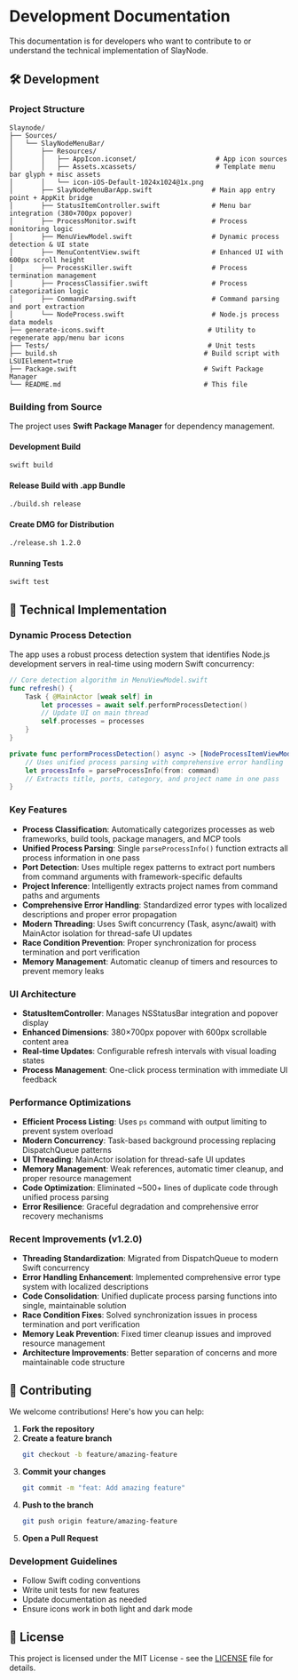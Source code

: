 # Development Documentation

This documentation is for developers who want to contribute to or understand the technical implementation of SlayNode.

## 🛠️ Development

### Project Structure

```
Slaynode/
├── Sources/
│   └── SlayNodeMenuBar/
│       ├── Resources/
│       │   ├── AppIcon.iconset/                    # App icon sources
│       │   ├── Assets.xcassets/                    # Template menu bar glyph + misc assets
│       │   └── icon-iOS-Default-1024x1024@1x.png
│       ├── SlayNodeMenuBarApp.swift               # Main app entry point + AppKit bridge
│       ├── StatusItemController.swift             # Menu bar integration (380×700px popover)
│       ├── ProcessMonitor.swift                   # Process monitoring logic
│       ├── MenuViewModel.swift                    # Dynamic process detection & UI state
│       ├── MenuContentView.swift                  # Enhanced UI with 600px scroll height
│       ├── ProcessKiller.swift                    # Process termination management
│       ├── ProcessClassifier.swift                # Process categorization logic
│       ├── CommandParsing.swift                   # Command parsing and port extraction
│       └── NodeProcess.swift                      # Node.js process data models
├── generate-icons.swift                          # Utility to regenerate app/menu bar icons
├── Tests/                                        # Unit tests
├── build.sh                                     # Build script with LSUIElement=true
├── Package.swift                                # Swift Package Manager
└── README.md                                    # This file
```

### Building from Source

The project uses **Swift Package Manager** for dependency management.

#### Development Build
```bash
swift build
```

#### Release Build with .app Bundle
```bash
./build.sh release
```

#### Create DMG for Distribution
```bash
./release.sh 1.2.0
```

#### Running Tests
```bash
swift test
```

## 🔧 Technical Implementation

### Dynamic Process Detection

The app uses a robust process detection system that identifies Node.js development servers in real-time using modern Swift concurrency:

```swift
// Core detection algorithm in MenuViewModel.swift
func refresh() {
    Task { @MainActor [weak self] in
        let processes = await self.performProcessDetection()
        // Update UI on main thread
        self.processes = processes
    }
}

private func performProcessDetection() async -> [NodeProcessItemViewModel] {
    // Uses unified process parsing with comprehensive error handling
    let processInfo = parseProcessInfo(from: command)
    // Extracts title, ports, category, and project name in one pass
}
```

### Key Features

- **Process Classification**: Automatically categorizes processes as web frameworks, build tools, package managers, and MCP tools
- **Unified Process Parsing**: Single `parseProcessInfo()` function extracts all process information in one pass
- **Port Detection**: Uses multiple regex patterns to extract port numbers from command arguments with framework-specific defaults
- **Project Inference**: Intelligently extracts project names from command paths and arguments
- **Comprehensive Error Handling**: Standardized error types with localized descriptions and proper error propagation
- **Modern Threading**: Uses Swift concurrency (Task, async/await) with MainActor isolation for thread-safe UI updates
- **Race Condition Prevention**: Proper synchronization for process termination and port verification
- **Memory Management**: Automatic cleanup of timers and resources to prevent memory leaks

### UI Architecture

- **StatusItemController**: Manages NSStatusBar integration and popover display
- **Enhanced Dimensions**: 380×700px popover with 600px scrollable content area
- **Real-time Updates**: Configurable refresh intervals with visual loading states
- **Process Management**: One-click process termination with immediate UI feedback

### Performance Optimizations

- **Efficient Process Listing**: Uses `ps` command with output limiting to prevent system overload
- **Modern Concurrency**: Task-based background processing replacing DispatchQueue patterns
- **UI Threading**: MainActor isolation for thread-safe UI updates
- **Memory Management**: Weak references, automatic timer cleanup, and proper resource management
- **Code Optimization**: Eliminated ~500+ lines of duplicate code through unified process parsing
- **Error Resilience**: Graceful degradation and comprehensive error recovery mechanisms

### Recent Improvements (v1.2.0)

- **Threading Standardization**: Migrated from DispatchQueue to modern Swift concurrency
- **Error Handling Enhancement**: Implemented comprehensive error type system with localized descriptions
- **Code Consolidation**: Unified duplicate process parsing functions into single, maintainable solution
- **Race Condition Fixes**: Solved synchronization issues in process termination and port verification
- **Memory Leak Prevention**: Fixed timer cleanup issues and improved resource management
- **Architecture Improvements**: Better separation of concerns and more maintainable code structure

## 🤝 Contributing

We welcome contributions! Here's how you can help:

1. **Fork the repository**
2. **Create a feature branch**
   ```bash
   git checkout -b feature/amazing-feature
   ```
3. **Commit your changes**
   ```bash
   git commit -m "feat: Add amazing feature"
   ```
4. **Push to the branch**
   ```bash
   git push origin feature/amazing-feature
   ```
5. **Open a Pull Request**

### Development Guidelines

- Follow Swift coding conventions
- Write unit tests for new features
- Update documentation as needed
- Ensure icons work in both light and dark mode

## 📄 License

This project is licensed under the MIT License - see the [LICENSE](../LICENSE) file for details.